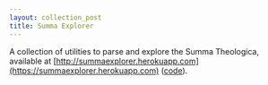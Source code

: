 ```yaml
---
layout: collection_post
title: Summa Explorer
---
```

A collection of utilities to parse and explore the Summa Theologica, available
at [http://summaexplorer.herokuapp.com](https://summaexplorer.herokuapp.com)
([code](https://github.com/joshpeterson/summa)).
